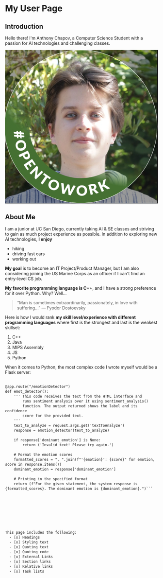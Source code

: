 # My User Page

## Introduction

Hello there! I'm Anthony Chapov, a Computer Science Student with a passion for AI technologies and challenging classes.

![Alt text](myPicture.PNG)

## About Me

I am a junior at UC San Diego, currently taking AI & SE classes and striving to gain as much project experience as possible. In addition to exploring new AI technologies, **I enjoy**

  - hiking
  - driving fast cars
  - working out

**My goal** is to become an IT Project/Product Manager, but I am also considering joining the US Marine Corps as an officer if I can't find an entry-level CS job.


**My favorite programming language is C++**, and I have a strong preference for it over Python. Why? Well... 

> “Man is sometimes extraordinarily, passionately, in love with suffering...”
> ― Fyodor Dostoevsky


Here is how I would rank **my skill level/experience with different programming languages** where first is the strongest and last is the weakest skillset: 

  1. C++
  2. Java
  3. MIPS Assembly
  4. JS
  5. Python

When it comes to Python, the most complex code I wrote myself would be a Flask server: 
```app = Flask("Emotion Detector")

@app.route("/emotionDetector")
def emot_detector():
    ''' This code receives the text from the HTML interface and 
        runs sentiment analysis over it using sentiment_analysis()
        function. The output returned shows the label and its confidence 
        score for the provided text.
    '''
    text_to_analyze = request.args.get('textToAnalyze')
    response = emotion_detector(text_to_analyze)

    if response['dominant_emotion'] is None:
        return ('Invalid text! Please try again.')

    # Format the emotion scores
    formatted_scores = ", ".join(f"'{emotion}': {score}" for emotion, score in response.items())
    dominant_emotion = response['dominant_emotion']

    # Printing in the specified format
    return (f"For the given statement, the system response is {formatted_scores}. The dominant emotion is {dominant_emotion}.")```








This page includes the following:
  - [x] Headings
  - [x] Styling text
  - [x] Quoting text
  - [x] Quoting code
  - [x] External Links
  - [x] Section links
  - [x] Relative links
  - [x] Task lists


